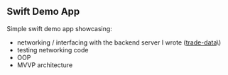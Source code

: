 ## Swift Demo App
Simple swift demo app showcasing:
- networking / interfacing with the backend server I wrote \([trade-data]('https://github.com/hli30/trade-data')\)
- testing networking code
- OOP
- MVVP architecture

